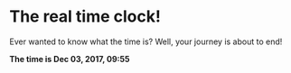 # The real time clock!

Ever wanted to know what the time is? Well, your journey is about to end!

**The time is Dec 03, 2017, 09:55**